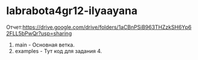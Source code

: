 # labrabota4gr12-ilyaayana
Отчет:https://drive.google.com/drive/folders/1aCBnPSiB963THZzkSH6Yp62FLL5bPwQr?usp=sharing  <br>
1. main - Основная ветка.
2. examples - Тут код для задания 4.
